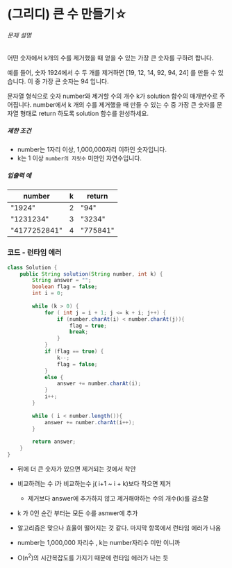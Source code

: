 # (그리디) 큰 수 만들기☆

###### 문제 설명

어떤 숫자에서 k개의 수를 제거했을 때 얻을 수 있는 가장 큰 숫자를 구하려 합니다.

예를 들어, 숫자 1924에서 수 두 개를 제거하면 [19, 12, 14, 92, 94, 24] 를 만들 수 있습니다. 이 중 가장 큰 숫자는 94 입니다.

문자열 형식으로 숫자 number와 제거할 수의 개수 k가 solution 함수의 매개변수로 주어집니다. number에서 k 개의 수를 제거했을 때 만들 수 있는 수 중 가장 큰 숫자를 문자열 형태로 return 하도록 solution 함수를 완성하세요.

##### 제한 조건

- number는 1자리 이상, 1,000,000자리 이하인 숫자입니다.
- k는 1 이상 `number의 자릿수` 미만인 자연수입니다.

##### 입출력 예

| number       | k    | return   |
| ------------ | ---- | -------- |
| "1924"       | 2    | "94"     |
| "1231234"    | 3    | "3234"   |
| "4177252841" | 4    | "775841" |



### 코드 - 런타임 에러

~~~java
class Solution {
    public String solution(String number, int k) {
        String answer = "";
        boolean flag = false;
        int i = 0;
        
        while (k > 0) {
            for ( int j = i + 1; j <= k + i; j++) {
                if (number.charAt(i) < number.charAt(j)){ 
                    flag = true;
                    break;
                }
            }
            if (flag == true) {
                k--;
                flag = false;
            }
            else {
                answer += number.charAt(i);
            }
            i++;
        }
        
        while ( i < number.length()){
            answer += number.charAt(i++);
        }
        
        return answer;
    }
}
~~~

- 뒤에 더 큰 숫자가 있으면 제거되는 것에서 착안
- 비교하려는 수 i가 비교하는수 j( i+1 ~ i + k)보다 작으면 제거
  - 제거보다 answer에 추가하지 않고 제거해야하는 수의 개수(k)를 감소함
- k 가 0인 순간 부터는 모든 수를 asnwer에 추가



- 알고리즘은 맞으나 효율이 떨어지는 것 같다. 마지막 항목에서 런타임 에러가 나옴
- number는 1,000,000 자리수 , k는 number자리수 미만 이니까
- O(n<sup>2</sup>)의 시간복잡도를 가지기 때문에 런타임 에러가 나는 듯

